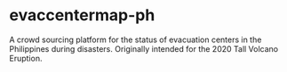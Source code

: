 # evaccentermap-ph
A crowd sourcing platform for the status of evacuation centers in the Philippines during disasters. Originally intended for the 2020 Tall Volcano Eruption. 
